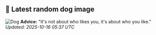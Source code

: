 ## 🐶 Latest random dog image
![Dog](https://images.dog.ceo/breeds/hound-walker/n02089867_1965.jpg)
**Advice:** "It's not about who likes you, it's about who you like."
*Updated: 2025-10-16 05:37 UTC*
